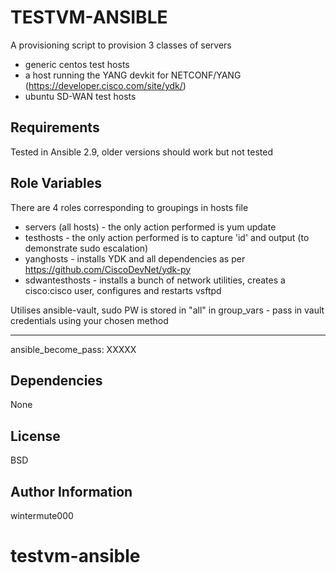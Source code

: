 TESTVM-ANSIBLE
=========

A provisioning script to provision 3 classes of servers
- generic centos test hosts
- a host running the YANG devkit for NETCONF/YANG (https://developer.cisco.com/site/ydk/)
- ubuntu SD-WAN test hosts

Requirements
------------
Tested in Ansible 2.9, older versions should work but not tested

Role Variables
--------------
There are 4 roles corresponding to groupings in hosts file
- servers (all hosts) - the only action performed is yum update
- testhosts - the only action performed is to capture 'id' and output (to demonstrate sudo escalation)
- yanghosts - installs YDK and all dependencies as per https://github.com/CiscoDevNet/ydk-py
- sdwantesthosts - installs a bunch of network utilities, creates a cisco:cisco user, configures and restarts vsftpd

Utilises ansible-vault, sudo PW is stored in "all" in group_vars - pass in vault credentials using your chosen method

---
ansible_become_pass: XXXXX

Dependencies
------------
None

License
-------

BSD

Author Information
------------------
wintermute000

# testvm-ansible
